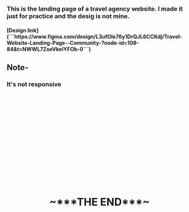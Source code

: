 <h3> This is the landing page of a travel agency website. I made it just for practice and the desig is not mine.</h3>

<h4> [Design link](```https://www.figma.com/design/L3ufOle76y1DrQJL6CCKdj/Travel-Website-Landing-Page--Community-?node-id=108-84&t=NWWL7ZseVkelYFOb-0```) </h4>

<h2> Note-</h2><h3>It's not responsive</h3><br><br><br><br><br><br><br><br><br><br><br><br><br><br>
<center>

<h1> ~***THE END***~</h1>

</center>
